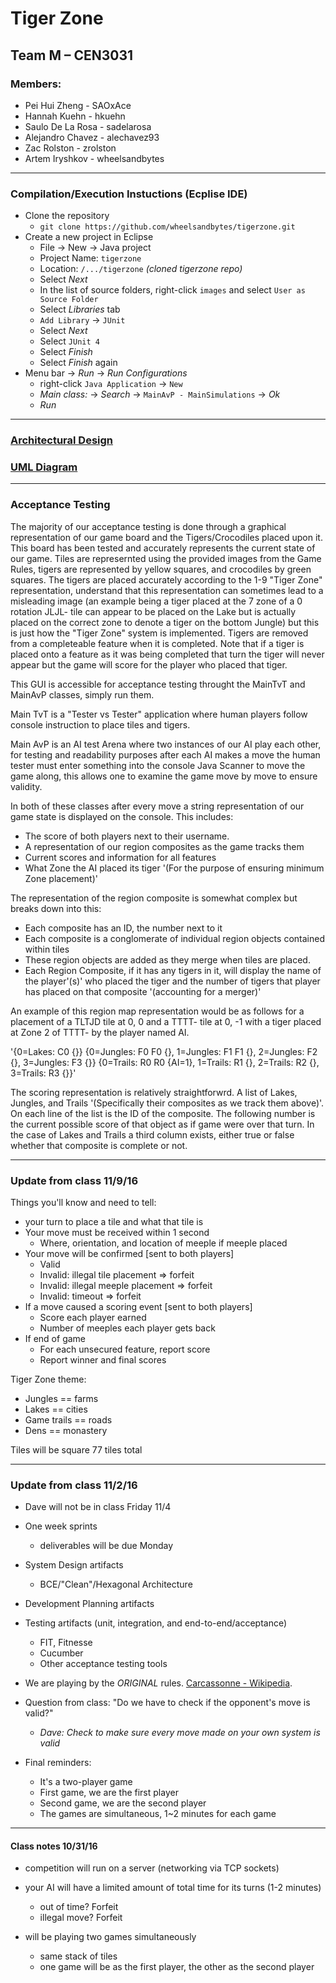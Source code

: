 # Tiger Zone

## Team M – CEN3031

### Members:


* Pei Hui Zheng - SAOxAce
* Hannah Kuehn - hkuehn
* Saulo De La Rosa - sadelarosa
* Alejandro Chavez - alechavez93
* Zac Rolston - zrolston
* Artem Iryshkov - wheelsandbytes

---

### Compilation/Execution Instuctions (Ecplise IDE)

* Clone the repository
    *  `git clone https://github.com/wheelsandbytes/tigerzone.git`
* Create a new project in Eclipse
    * File -> New -> Java project
    * Project Name: `tigerzone`
    * Location: `/.../tigerzone` _(cloned tigerzone repo)_
    * Select _Next_
    * In the list of source folders, right-click `images` and select `User as Source Folder`
    * Select _Libraries_ tab
    * `Add Library` -> `JUnit`
    * Select _Next_
    * Select `JUnit 4`
    * Select _Finish_
    * Select _Finish_ again
* Menu bar -> _Run_ -> _Run Configurations_
    * right-click `Java Application` -> `New`
    * _Main class:_ -> _Search_ -> `MainAvP - MainSimulations` -> _Ok_
    * _Run_



---
### [Architectural Design](https://www.gliffy.com/go/share/s8yo6dxqp3tha72iwy0p)

### [UML Diagram](https://www.gliffy.com/go/share/satac75pd0xs1h24vyih)

---
### Acceptance Testing

The majority of our acceptance testing is done through a graphical representation of our game board and the Tigers/Crocodiles placed upon it.  This board has been tested and accurately represents the current state of our game.  Tiles are represernted using the provided images from the Game Rules, tigers are represented by yellow squares, and crocodiles by green squares.  The tigers are placed accurately according to the 1-9 "Tiger Zone" representation, understand that this representation can sometimes lead to a misleading image (an example being a tiger placed at the 7 zone of a 0 rotation JLJL- tile can appear to be placed on the Lake but is  actually placed on the correct zone to denote a tiger on the bottom Jungle) but this is just how the "Tiger Zone" system is implemented. Tigers are removed from a completeable feature when it is completed.  Note that if a tiger is placed onto a feature as it was being completed that turn the tiger will never appear but the game will score for the player who placed that tiger.

This GUI is accessible for acceptance testing throught the MainTvT and MainAvP classes, simply run them.

Main TvT is a "Tester vs Tester" application where human players follow console instruction to place tiles and tigers.

Main AvP is an AI test Arena where two instances of our AI play each other, for testing and readability purposes after each AI makes a move the human tester must enter something into the console Java Scanner to move the game along, this allows one to examine the game move by move to ensure validity.

In both of these classes after every move a string representation of our game state is displayed on the console.  This includes:
* The score of both players next to their username.
* A representation of our region composites as the game tracks them
* Current scores and information for all features
* What Zone the AI placed its tiger '(For the purpose of ensuring minimum Zone placement)'

The representation of the region composite is somewhat complex but breaks down into this:
* Each composite has an ID, the number next to it
* Each composite is a conglomerate of individual region objects contained within tiles
* These region objects are added as they merge when tiles are placed.
* Each Region Composite, if it has any tigers in it, will display the name of the player'(s)' who placed the tiger and the number of tigers that player has placed on that composite '(accounting for a merger)'

An example of this region map representation would be as follows for a placement of a TLTJD tile at 0, 0 and a TTTT- tile at 0, -1 with a tiger placed at Zone 2 of TTTT- by the player named AI.

'{0=Lakes:
C0 {}}
{0=Jungles:
F0 F0 {}, 1=Jungles:
F1 F1 {}, 2=Jungles:
F2 {}, 3=Jungles:
F3 {}}
{0=Trails:
R0 R0 {AI=1}, 1=Trails:
R1 {}, 2=Trails:
R2 {}, 3=Trails:
R3 {}}'

The scoring representation is relatively straightforwrd.  A list of Lakes, Jungles, and Trails '(Specifically their composites as we track them above)'.  On each line of the list is the ID of the composite.  The following number is the current possible score of that object as if game were over that turn.  In the case of Lakes and Trails a third column exists, either true or false whether that composite is complete or not.

---
### Update from class 11/9/16

Things you'll know and need to tell:

* your turn to place a tile and what that tile is
* Your move must be received within 1 second
    * Where, orientation, and location of meeple if meeple placed
* Your move will be confirmed [sent to both players]
    * Valid
    * Invalid: illegal tile placement => forfeit
    * Invalid: illegal meeple placement => forfeit
    * Invalid: timeout => forfeit
* If a move caused a scoring event [sent to both players]
    * Score each player earned
    * Number of meeples each player gets back
* If end of game
    * For each unsecured feature, report score
    * Report winner and final scores

Tiger Zone theme:

* Jungles == farms
* Lakes == cities
* Game trails == roads
* Dens == monastery

Tiles will be square
77 tiles total

---
### Update from class 11/2/16

* Dave will not be in class Friday 11/4
* One week sprints

    * deliverables will be due Monday

* System Design artifacts

    * BCE/"Clean"/Hexagonal Architecture

* Development Planning artifacts
* Testing artifacts (unit, integration, and end-to-end/acceptance)

    * FIT, Fitnesse
    * Cucumber
    * Other acceptance testing tools

* We are playing by the _ORIGINAL_ rules. [Carcassonne - Wikipedia](https://en.wikipedia.org/wiki/Carcassonne).

* Question from class: "Do we have to check if the opponent's move is valid?"

    * _Dave: Check to make sure every move made on your own system is valid_

* Final reminders:

    * It's a two-player game
    * First game, we are the first player
    * Second game, we are the second player
    * The games are simultaneous, 1~2 minutes for each game


---

#### Class notes 10/31/16

* competition will run on a server (networking via TCP sockets)
* your AI will have a limited amount of total time for its turns (1-2 minutes)

    * out of time? Forfeit
    * illegal move? Forfeit

* will be playing two games simultaneously

    *  same stack of tiles
    * one game will be as the first player, the other as the second player
